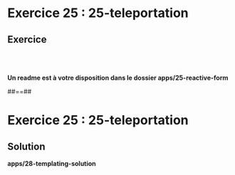 <!-- .slide: class="exercice" -->
# Exercice 25 : 25-teleportation
## Exercice

<br><br>

<b>Un readme est à votre disposition dans le dossier apps/25-reactive-form</b>

##==##

<!-- .slide: class="full-center exercice" -->
# Exercice 25 : 25-teleportation
## Solution
__apps/28-templating-solution__
